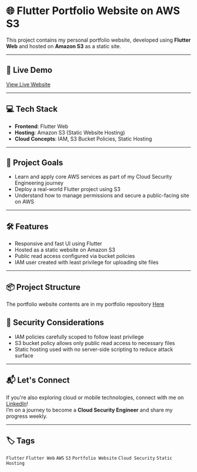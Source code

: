 # 🌐 Flutter Portfolio Website on AWS S3

This project contains my personal portfolio website, developed using **Flutter Web** and hosted on **Amazon S3** as a static site.

---

## 🚀 Live Demo  
[View Live Website](http://my-flutta-app.s3-website-us-east-1.amazonaws.com/)  

---

## 💻 Tech Stack

- **Frontend**: Flutter Web
- **Hosting**: Amazon S3 (Static Website Hosting)
- **Cloud Concepts**: IAM, S3 Bucket Policies, Static Hosting

---

## 🎯 Project Goals

- Learn and apply core AWS services as part of my Cloud Security Engineering journey
- Deploy a real-world Flutter project using S3
- Understand how to manage permissions and secure a public-facing site on AWS

---

## 🛠️ Features

- Responsive and fast UI using Flutter
- Hosted as a static website on Amazon S3
- Public read access configured via bucket policies
- IAM user created with least privilege for uploading site files

---

## 📦 Project Structure

The portfolio website contents are in my portfolio repository [Here](https://github.com/MrDaniel07/Portfolio)

## 🔐 Security Considerations

- IAM policies carefully scoped to follow least privilege
- S3 bucket policy allows only public read access to necessary files
- Static hosting used with no server-side scripting to reduce attack surface

---

## 📬 Let's Connect

If you're also exploring cloud or mobile technologies, connect with me on [LinkedIn](https://www.linkedin.com/in/anyahuru-oluebube-26004b26a/)!  
I’m on a journey to become a **Cloud Security Engineer** and share my progress weekly. 

---

## 🏷️ Tags

`Flutter` `Flutter Web` `AWS` `S3` `Portfolio Website` `Cloud Security` `Static Hosting`
